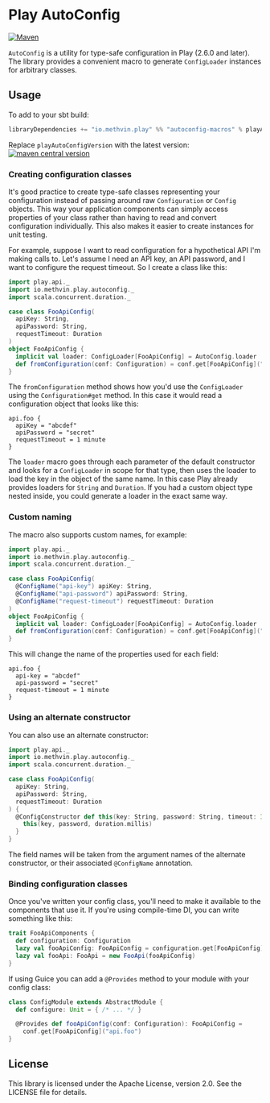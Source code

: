 # Play AutoConfig

[![Maven](https://img.shields.io/maven-central/v/io.methvin.play/autoconfig-macros_2.12.svg)](https://mvnrepository.com/artifact/io.methvin.play/autoconfig-macros)

`AutoConfig` is a utility for type-safe configuration in Play (2.6.0 and later). The library provides a convenient macro to generate `ConfigLoader` instances for arbitrary classes.

## Usage

To add to your sbt build:

```scala
libraryDependencies += "io.methvin.play" %% "autoconfig-macros" % playAutoConfigVersion
```

Replace `playAutoConfigVersion` with the latest version: [![maven central version](https://img.shields.io/maven-central/v/io.methvin.play/autoconfig-macros_2.12.svg)](https://mvnrepository.com/artifact/io.methvin.play/autoconfig-macros)

### Creating configuration classes

It's good practice to create type-safe classes representing your configuration instead of passing around raw `Configuration` or `Config` objects. This way your application components can simply access properties of your class rather than having to read and convert configuration individually. This also makes it easier to create instances for unit testing.

For example, suppose I want to read configuration for a hypothetical API I'm making calls to. Let's assume I need an API key, an API password, and I want to configure the request timeout. So I create a class like this:

```scala
import play.api._
import io.methvin.play.autoconfig._
import scala.concurrent.duration._

case class FooApiConfig(
  apiKey: String,
  apiPassword: String,
  requestTimeout: Duration
)
object FooApiConfig {
  implicit val loader: ConfigLoader[FooApiConfig] = AutoConfig.loader
  def fromConfiguration(conf: Configuration) = conf.get[FooApiConfig]("api.foo")
}
```

The `fromConfiguration` method shows how you'd use the `ConfigLoader` using the `Configuration#get` method. In this case it would read a configuration object that looks like this:

```
api.foo {
  apiKey = "abcdef"
  apiPassword = "secret"
  requestTimeout = 1 minute
}
```

The `loader` macro goes through each parameter of the default constructor and looks for a `ConfigLoader` in scope for that type, then uses the loader to load the key in the object of the same name. In this case Play already provides loaders for `String` and `Duration`. If you had a custom object type nested inside, you could generate a loader in the exact same way.

### Custom naming

The macro also supports custom names, for example:

```scala
import play.api._
import io.methvin.play.autoconfig._
import scala.concurrent.duration._

case class FooApiConfig(
  @ConfigName("api-key") apiKey: String,
  @ConfigName("api-password") apiPassword: String,
  @ConfigName("request-timeout") requestTimeout: Duration
)
object FooApiConfig {
  implicit val loader: ConfigLoader[FooApiConfig] = AutoConfig.loader
  def fromConfiguration(conf: Configuration) = conf.get[FooApiConfig]("api.foo")
}
```

This will change the name of the properties used for each field:

```
api.foo {
  api-key = "abcdef"
  api-password = "secret"
  request-timeout = 1 minute
}
```

### Using an alternate constructor

You can also use an alternate constructor:

```scala
import play.api._
import io.methvin.play.autoconfig._
import scala.concurrent.duration._

case class FooApiConfig(
  apiKey: String,
  apiPassword: String,
  requestTimeout: Duration
) {
  @ConfigConstructor def this(key: String, password: String, timeout: Int) = {
    this(key, password, duration.millis)
  } 
}
```

The field names will be taken from the argument names of the alternate constructor, or their associated `@ConfigName` annotation.

### Binding configuration classes

Once you've written your config class, you'll need to make it available to the components that use it. If you're using compile-time DI, you can write something like this:

```scala
trait FooApiComponents {
  def configuration: Configuration
  lazy val fooApiConfig: FooApiConfig = configuration.get[FooApiConfig]("api.foo")
  lazy val fooApi: FooApi = new FooApi(fooApiConfig)
}
```

If using Guice you can add a `@Provides` method to your module with your config class:

```scala
class ConfigModule extends AbstractModule {
  def configure: Unit = { /* ... */ }

  @Provides def fooApiConfig(conf: Configuration): FooApiConfig =
    conf.get[FooApiConfig]("api.foo")
}
```

## License

This library is licensed under the Apache License, version 2.0. See the LICENSE file for details.
